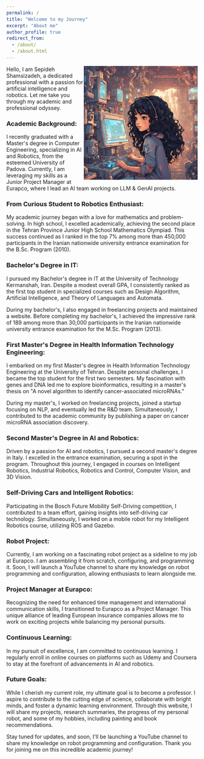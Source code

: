```yaml
---
permalink: /
title: "Welcome to my Journey"
excerpt: "About me"
author_profile: true
redirect_from: 
  - /about/
  - /about.html
---
```

<img align="right" width="300" height="300" src="/images/rob-sep.png" alt="Tech Image">

Hello, I am Sepideh Shamsizadeh, a dedicated professional with a passion for artificial intelligence and robotics. Let me take you through my academic and professional odyssey.

### Academic Background:

I recently graduated with a Master's degree in Computer Engineering, specializing in AI and Robotics, from the esteemed University of Padova. Currently, I am leveraging my skills as a Junior Project Manager at Eurapco, where I lead an AI team working on LLM & GenAI projects.

### From Curious Student to Robotics Enthusiast:

My academic journey began with a love for mathematics and problem-solving. In high school, I excelled academically, achieving the second place in the Tehran Province Junior High School Mathematics Olympiad. This success continued as I ranked in the top 7% among more than 450,000 participants in the Iranian nationwide university entrance examination for the B.Sc. Program (2010).

### Bachelor's Degree in IT:

I pursued my Bachelor's degree in IT at the University of Technology Kermanshah, Iran. Despite a modest overall GPA, I consistently ranked as the first top student in specialized courses such as Design Algorithm, Artificial Intelligence, and Theory of Languages and Automata.

During my bachelor's, I also engaged in freelancing projects and maintained a website. Before completing my bachelor's, I achieved the impressive rank of 189 among more than 30,000 participants in the Iranian nationwide university entrance examination for the M.Sc. Program (2013).

### First Master's Degree in Health Information Technology Engineering:

I embarked on my first Master's degree in Health Information Technology Engineering at the University of Tehran. Despite personal challenges, I became the top student for the first two semesters. My fascination with genes and DNA led me to explore bioinformatics, resulting in a master's thesis on "A novel algorithm to identify cancer-associated microRNAs."

During my master's, I worked on freelancing projects, joined a startup focusing on NLP, and eventually led the R&D team. Simultaneously, I contributed to the academic community by publishing a paper on cancer microRNA association discovery.

### Second Master's Degree in AI and Robotics:

Driven by a passion for AI and robotics, I pursued a second master's degree in Italy. I excelled in the entrance examination, securing a spot in the program. Throughout this journey, I engaged in courses on Intelligent Robotics, Industrial Robotics, Robotics and Control, Computer Vision, and 3D Vision.

### Self-Driving Cars and Intelligent Robotics:

Participating in the Bosch Future Mobility Self-Driving competition, I contributed to a team effort, gaining insights into self-driving car technology. Simultaneously, I worked on a mobile robot for my Intelligent Robotics course, utilizing ROS and Gazebo.

### Robot Project:

Currently, I am working on a fascinating robot project as a sideline to my job at Eurapco. I am assembling it from scratch, configuring, and programming it. Soon, I will launch a YouTube channel to share my knowledge on robot programming and configuration, allowing enthusiasts to learn alongside me.

### Project Manager at Eurapco:

Recognizing the need for enhanced time management and international communication skills, I transitioned to Eurapco as a Project Manager. This unique alliance of leading European insurance companies allows me to work on exciting projects while balancing my personal pursuits.

### Continuous Learning:

In my pursuit of excellence, I am committed to continuous learning. I regularly enroll in online courses on platforms such as Udemy and Coursera to stay at the forefront of advancements in AI and robotics.

### Future Goals:

While I cherish my current role, my ultimate goal is to become a professor. I aspire to contribute to the cutting edge of science, collaborate with bright minds, and foster a dynamic learning environment. Through this website, I will share my projects, research summaries, the progress of my personal robot, and some of my hobbies, including painting and book recommendations.

Stay tuned for updates, and soon, I'll be launching a YouTube channel to share my knowledge on robot programming and configuration. Thank you for joining me on this incredible academic journey!

